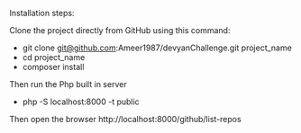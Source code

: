 Installation steps:

Clone the project directly from GitHub using this command:
- git clone git@github.com:Ameer1987/devyanChallenge.git project_name
- cd project_name
- composer install

Then run the Php built in server
- php -S localhost:8000 -t public

Then open the browser
http://localhost:8000/github/list-repos

